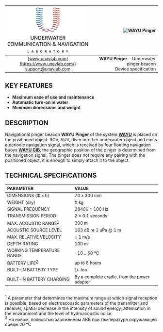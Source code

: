 | ![logo](/documentation/sm_logo.png) | ![WAYU Pinger]() |
| :---: | ---: |
| [www.unavlab.com](https://www.unavlab.com/) <br/> [support@unavlab.com](mailto:support@unavlab.com) | **WAYU Pinger** - Underwater pinger beacon <br/> Device specification |

## KEY FEATURES

* **Maximum ease of use and maintenance**
* **Automatic turn-on in water**
* **Minimum dimensions and weight**

## DESCRIPTION

Navigational pinger beacon **WAYU Pinger** of the system **[WAYU](WAYU_DataBrief_en.md)** is placed on the positioned object: ROV, AUV, diver or other underwater object and emits a periodic navigation signal, which is received by four floating navigation buoys **[WAYU GIB](WAYU_GIB_Specification_en.md)**, the geographic position of the pinger is determined from the navigation signal.
The pinger does not require any pairing with the positioned object, it is enough to simply attach it to the object.

<div style="page-break-after: always;"></div>

## TECHNICAL SPECIFICATIONS

| PARAMETER | VALUE |
| :--- | :--- |
| DIMENSIONS (Ф х h) | 70 x 300 mm |
| WEIGHT (dry) | X kg |
| SIGNAL FREQUENCY | 28400 ± 100 Hz |
| TRANSMISSION PERIOD | 2 ± 0.1 seconds |
| MAX. ACOUSTIC RANGE<sup>[1](#footnote1)</sup> | 300 m |
| ACOUSTIC SOURCE LEVEL | 163 dB re 1 uPa @ 1 m |
| MAX. RELATIVE VELOCITY | ± 1 m/s  |
| DEPTH RATING | 100 m |
| WORKING TEMPERATURE RANGE | -10 .. 50 °С |
| BATTERY LIFE<sup>[2](#footnote2)</sup>| up to 8 hours |
| BUILT-IN BATTERY TYPE | Li-Ion |
| BUILT-IN BATTERY CHARGING | By a complete cradle, from the power adapter |

________________
<a name="footnote1"><sup>1</sup></a> A parameter that determines the maximum range at which signal reception is possible, based on
electroacoustic parameters of the transmitter and receiver, spatial decrease in the intensity of sound energy, attenuation in the environment
and the level of hydroacoustic noise.  
<a name="footnote2"><sup>2</sup></a> На новом, полностью заряженном АКБ при температуре окружающей среды 20 °C
